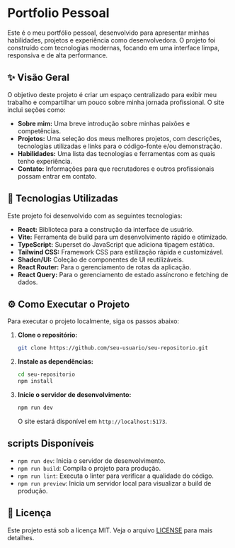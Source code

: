 # Portfolio Pessoal

Este é o meu portfólio pessoal, desenvolvido para apresentar minhas habilidades, projetos e experiência como desenvolvedora. O projeto foi construído com tecnologias modernas, focando em uma interface limpa, responsiva e de alta performance.

## ✨ Visão Geral

O objetivo deste projeto é criar um espaço centralizado para exibir meu trabalho e compartilhar um pouco sobre minha jornada profissional. O site inclui seções como:

-   **Sobre mim:** Uma breve introdução sobre minhas paixões e competências.
-   **Projetos:** Uma seleção dos meus melhores projetos, com descrições, tecnologias utilizadas e links para o código-fonte e/ou demonstração.
-   **Habilidades:** Uma lista das tecnologias e ferramentas com as quais tenho experiência.
-   **Contato:** Informações para que recrutadores e outros profissionais possam entrar em contato.

## 🚀 Tecnologias Utilizadas

Este projeto foi desenvolvido com as seguintes tecnologias:

-   **React:** Biblioteca para a construção da interface de usuário.
-   **Vite:** Ferramenta de build para um desenvolvimento rápido e otimizado.
-   **TypeScript:** Superset do JavaScript que adiciona tipagem estática.
-   **Tailwind CSS:** Framework CSS para estilização rápida e customizável.
-   **Shadcn/UI:** Coleção de componentes de UI reutilizáveis.
-   **React Router:** Para o gerenciamento de rotas da aplicação.
-   **React Query:** Para o gerenciamento de estado assíncrono e fetching de dados.

## ⚙️ Como Executar o Projeto

Para executar o projeto localmente, siga os passos abaixo:

1.  **Clone o repositório:**

    ```bash
    git clone https://github.com/seu-usuario/seu-repositorio.git
    ```

2.  **Instale as dependências:**

    ```bash
    cd seu-repositorio
    npm install
    ```

3.  **Inicie o servidor de desenvolvimento:**

    ```bash
    npm run dev
    ```

    O site estará disponível em `http://localhost:5173`.

## scripts Disponíveis

-   `npm run dev`: Inicia o servidor de desenvolvimento.
-   `npm run build`: Compila o projeto para produção.
-   `npm run lint`: Executa o linter para verificar a qualidade do código.
-   `npm run preview`: Inicia um servidor local para visualizar a build de produção.

## 📄 Licença

Este projeto está sob a licença MIT. Veja o arquivo [LICENSE](LICENSE) para mais detalhes.